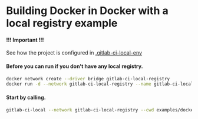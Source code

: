 # Building Docker in Docker with a local registry example

#### !!! Important !!!
See how the project is configured in [.gitlab-ci-local-env](.gitlab-ci-local-env)

#### Before you can run if you don't have any local registry.
```bash
docker network create --driver bridge gitlab-ci-local-registry
docker run -d --network gitlab-ci-local-registry --name gitlab-ci-local-registry registry:2
```

#### Start by calling.
```bash
gitlab-ci-local --network gitlab-ci-local-registry --cwd examples/docker-in-docker-build-with-local-registry/
```
